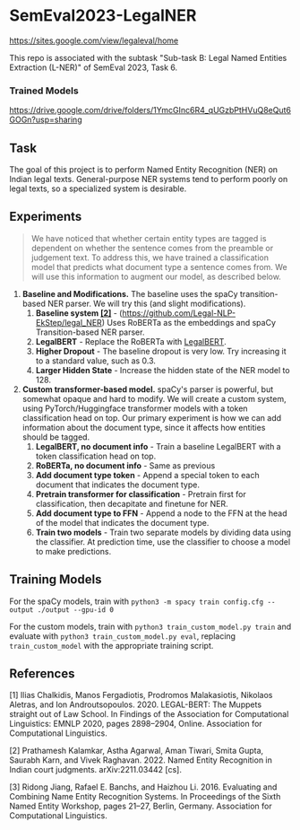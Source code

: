 # SemEval2023-LegalNER

https://sites.google.com/view/legaleval/home

This repo is associated with the subtask "Sub-task B: Legal Named Entities Extraction (L-NER)" of SemEval 2023, Task 6.

### Trained Models
https://drive.google.com/drive/folders/1YmcGInc6R4_qUGzbPtHVuQ8eQut6GOGn?usp=sharing

## Task
The goal of this project is to perform Named Entity Recognition (NER) on Indian legal texts. General-purpose NER systems tend to perform poorly on legal texts, so a specialized system is desirable.

## Experiments

> We have noticed that whether certain entity types are tagged is dependent on whether the sentence comes from the preamble or judgement text. To address this, we have trained a classification model that predicts what document type a sentence comes from. We will use this information to augment our model, as described below.

1. **Baseline and Modifications.** The baseline uses the spaCy transition-based NER parser. We will try this (and slight modifications).
    1. **Baseline system [[2]](#2)** - (https://github.com/Legal-NLP-EkStep/legal_NER) Uses RoBERTa as the embeddings and spaCy Transition-based NER parser.
    2. **LegalBERT** - Replace the RoBERTa with [LegalBERT](#1).
    3. **Higher Dropout** - The baseline dropout is very low. Try increasing it to a standard value, such as 0.3.
    4. **Larger Hidden State** - Increase the hidden state of the NER model to 128.
2. **Custom transformer-based model.** spaCy's parser is powerful, but somewhat opaque and hard to modify. We will create a custom system, using PyTorch/Huggingface transformer models with a token classification head on top. Our primary experiment is how we can add information about the document type, since it affects how entities should be tagged. 
    1. **LegalBERT, no document info** - Train a baseline LegalBERT with a token classification head on top.
    2. **RoBERTa, no document info** - Same as previous
    3. **Add document type token** - Append a special token to each document that indicates the document type.
    4. **Pretrain transformer for classification** - Pretrain first for classification, then decapitate and finetune for NER.
    5. **Add document type to FFN** - Append a node to the FFN at the head of the model that indicates the document type.
    6. **Train two models** - Train two separate models by dividing data using the classifier. At prediction time, use the classifier to choose a model to make predictions.

## Training Models
For the spaCy models, train with ```python3 -m spacy train config.cfg --output ./output --gpu-id 0```

For the custom models, train with ```python3 train_custom_model.py train``` and evaluate with ```python3 train_custom_model.py eval```, replacing `train_custom_model` with the appropriate training script.

## References
<a id="1">[1]</a>  Ilias Chalkidis, Manos Fergadiotis, Prodromos Malakasiotis, Nikolaos Aletras, and Ion Androutsopoulos. 2020. LEGAL-BERT: The Muppets straight out of Law School. In Findings of the Association for Computational Linguistics: EMNLP 2020, pages 2898–2904, Online. Association for Computational Linguistics.

<a id="2">[2]</a> Prathamesh Kalamkar, Astha Agarwal, Aman Tiwari, Smita Gupta, Saurabh Karn, and Vivek Raghavan. 2022. Named Entity Recognition in Indian court judgments. arXiv:2211.03442 [cs].

<a id="3">[3]</a> Ridong Jiang, Rafael E. Banchs, and Haizhou Li. 2016. Evaluating and Combining Name Entity Recognition Systems. In Proceedings of the Sixth Named Entity Workshop, pages 21–27, Berlin, Germany. Association for Computational Linguistics.

